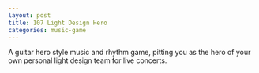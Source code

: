 ```yaml
---
layout: post
title: 107 Light Design Hero
categories: music-game
---
```

A guitar hero style music and rhythm game, pitting you as the hero of your own personal light design team for live concerts. 